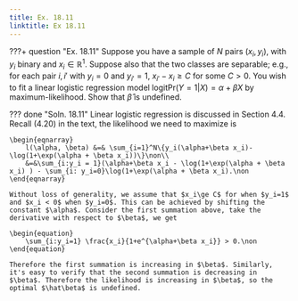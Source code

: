 ```yaml
---
title: Ex. 18.11
linktitle: Ex 18.11
---
```


???+ question "Ex. 18.11"
	Suppose you have a sample of $N$ pairs $(x_i, y_i)$, with $y_i$ binary and $x_i\in \mathbb{R}^1$. Suppose also that the two classes are separable; e.g., for each pair $i, i'$ with $y_i=0$ and $y_{i'}=1$, $x_{i'}-x_i\ge C$ for some $C > 0$. You wish to fit a linear logistic regression model logitPr$(Y=1|X)=\alpha + \beta X$ by maximum-likelihood. Show that $\hat\beta$ is undefined.

??? done "Soln. 18.11"
 	Linear logistic regression is discussed in Section 4.4. Recall (4.20) in the text, the likelihood we need to maximize is 
	
    \begin{eqnarray}
		l(\alpha, \beta) &=& \sum_{i=1}^N\{y_i(\alpha+\beta x_i)-\log(1+\exp(\alpha + \beta x_i))\}\non\\
		&=&\sum_{i:y_i = 1}(\alpha+\beta x_i - \log(1+\exp(\alpha + \beta x_i) ) - \sum_{i: y_i=0}\log(1+\exp(\alpha + \beta x_i).\non
	\end{eqnarray}
	
    Without loss of generality, we assume that $x_i\ge C$ for when $y_i=1$ and $x_i < 0$ when $y_i=0$. This can be achieved by shifting the constant $\alpha$. Consider the first summation above, take the derivative with respect to $\beta$, we get 
	
    \begin{equation}
		\sum_{i:y_i=1} \frac{x_i}{1+e^{\alpha+\beta x_i}} > 0.\non
	\end{equation}
	
    Therefore the first summation is increasing in $\beta$. Similarly, it's easy to verify that the second summation is decreasing in $\beta$. Therefore the likelihood is increasing in $\beta$, so the optimal $\hat\beta$ is undefined.